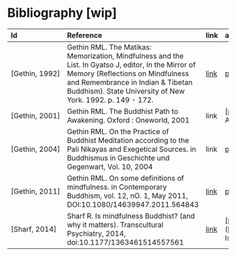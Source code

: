 # Bibliography [wip]

| Id | Reference | link | access |
| :-- | :-- | :-- | :-- |
| [Gethin,&nbsp;1992] | Gethin RML. The Matikas: Memorization, Mindfulness and the List. In Gyatso J, editor, In the Mirror of Memory (Reflections on Mindfulness and Remembrance in Indian & Tibetan Buddhism). State University of New York. 1992. p. 149 - 172. | [link](https://research-information.bristol.ac.uk/en/publications/the-matikas-memorization-mindfulness-and-the-list(87ef71c8-1f15-439f-bc28-9d821dc5fa73).html) | [pdf](https://embracing-buddhism.jimdo.com/app/download/14021365924/Gethin%2C+Rupert%3B+The+M%C4%81tik%C4%81s+--+Memorization%2C+Mindfulness+and+the+List.pdf?t=1512746264) |
| [Gethin,&nbsp;2001] | Gethin RML. The Buddhist Path to Awakening. Oxford : Oneworld, 2001 | link | [pdf](http://www.ahandfulofleaves.org/documents/The Buddhist Path to Awakening_Gethin.pdf) |
| [Gethin,&nbsp;2004] | Gethin RML. On the Practice of Buddhist Meditation according to the Pali Nikayas and Exegetical Sources. in Buddhismus in Geschichte und Gegenwart, Vol. 10, 2004 | link | [pdf](https://www.buddhismuskunde.uni-hamburg.de/pdf/4-publikationen/buddhismus-in-geschichte-und-gegenwart/bd9-k12gethin.pdf) |
| [Gethin,&nbsp;2011] | Gethin RML. On some definitions of mindfulness. in Contemporary Buddhism, vol. 12, nO. 1, May 2011, DOI:10.1080/14639947.2011.564843 | [link](http://dx.doi.org/10.1080/14639947.2011.564843) | [pdf](http://dx.doi.org/10.1080/14639947.2011.564843) |
| [Sharf,&nbsp;2014] | Sharf R. Is mindfulness Buddhist? (and why it matters). Transcultural Psychiatry, 2014, doi:10.1177/1363461514557561 | [link](http://dx.doi.org/10.1177/1363461514557561) | [pdf](http://buddhiststudies.berkeley.edu/people/faculty/sharf/documents/Sharf Is Mindfulness Buddhist.pdf) |

